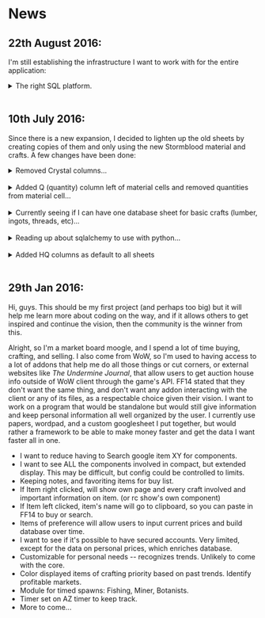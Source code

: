# News

## 22th August 2016:

I'm still establishing the infrastructure I want to work with for the entire application:
<p>

<details><summary>The right SQL platform.</summary>
I've been learning SQLalchemy, but realized that SQLalchemy doesn't have native support for arrays of string that
that more established and complex tools like postgreSQL offers. This has led me to download it and learn it further.
I finally finished the full setup and it's ready to take the commands of my user. Next is building the proper schema.
</details><br/>

## 10th July 2016:

Since there is a new expansion, I decided to lighten up the old sheets by creating copies of them and only using the new Stormblood material and crafts. A few changes have been done:
<p>
<details><summary>Removed Crystal columns...</summary>
to make space as the price of crystals tend to be negligable for sheet maintenance at this point in time. Future builds I'm working on is looking to simply set the prices on a db sheet. Column may be brought back at some point if I don't find a better work-around that spacing issue.
</details><br/>

<details><summary>Added Q (quantity) column left of material cells and removed quantities from material cell...</summary>
I was using a terrible 27 recursive substitutes to squeeze both a word value of the material and the quantity to save space, but this came with a lot of bugs. It worked while it lasted, but I've seperated the cells so they can be manipulated better and it was a lot of unnecessary strain on memory.
</details><br/>

<details><summary>Currently seeing if I can have one database sheet for basic crafts (lumber, ingots, threads, etc)...</summary>
I want to see if I can keep the sheets consistent given material exist in many different cells throughout. When prices are updated on that sheet, all other sheets that ref to an item will auto-populate from the vlookup address.
</details><br/>

<details><summary>Reading up about sqlalchemy to use with python...</summary>
Seeing what would be required to run an actual database. Seeing as well how I can perhaps plug the sheets into the database so that folks that don't know how to program things, will still be able to contribute by filling in the data in the sheets.
</details><br/>

<details><summary>Added HQ columns as default to all sheets</summary>
By making space with the crystal column, it allowed me to fit that in.
</details><br/>

## 29th Jan 2016:

Hi, guys. This should be my first project (and perhaps too big) but it will help me learn more about coding on the way, and
if it allows others to get inspired and continue the vision, then the community is the winner from this.

Alright, so I'm a market board moogle, and I spend a lot of time buying, crafting, and selling. I also come from WoW, so I'm used to having
access to a lot of addons that help me do all those things or cut corners, or external websites like _The Undermine Journal_, that allow users to get auction house info outside of 
WoW client through the game's API. FF14 stated that they don't want the same thing, and don't want any addon interacting with the client or
any of its files, as a respectable choice given their vision. I want to work on a program that would be standalone but would still give information and keep personal information
all well organized by the user. I currently use papers, wordpad, and a custom googlesheet I put together, but would rather a framework to be able to make 
money faster and get the data I want faster all in one.

  * I want to reduce having to Search google item XY for components.
  * I want to see ALL the components involved in compact, but extended display. This may be difficult, but config could be controlled to 
  limits.
  * Keeping notes, and favoriting items for buy list.
  * If Item right clicked, will show own page and every craft involved and important information on item. (or rc show's own component)
  * If Item left clicked, item's name will go to clipboard, so you can paste in FF14 to buy or search.
  * Items of preference will allow users to input current prices and build database over time.
  * I want to see if it's possible to have secured accounts. Very limited, except for the data on personal prices, which enriches database.
  * Customizable for personal needs -- recognizes trends. Unlikely to come with the core.
  * Color displayed items of crafting priority based on past trends. Identify profitable markets.
  * Module for timed spawns: Fishing, Miner, Botanists.
  * Timer set on AZ timer to keep track.
  * More to come...  


